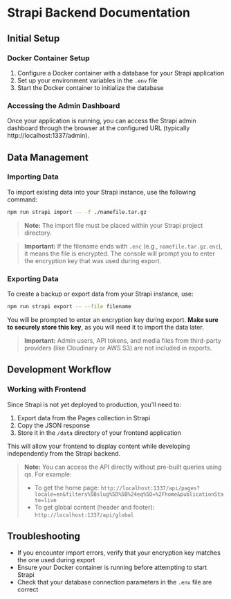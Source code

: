 # Strapi Backend Documentation

## Initial Setup

### Docker Container Setup
1. Configure a Docker container with a database for your Strapi application
2. Set up your environment variables in the `.env` file
3. Start the Docker container to initialize the database

### Accessing the Admin Dashboard
Once your application is running, you can access the Strapi admin dashboard through the browser at the configured URL (typically http://localhost:1337/admin).

## Data Management

### Importing Data
To import existing data into your Strapi instance, use the following command:

```bash
npm run strapi import -- -f ./namefile.tar.gz
```

> **Note:** The import file must be placed within your Strapi project directory.

> **Important:** If the filename ends with `.enc` (e.g., `namefile.tar.gz.enc`), it means the file is encrypted. The console will prompt you to enter the encryption key that was used during export.

### Exporting Data
To create a backup or export data from your Strapi instance, use:

```bash
npm run strapi export -- --file filename
```

You will be prompted to enter an encryption key during export. **Make sure to securely store this key**, as you will need it to import the data later.

> **Important:** Admin users, API tokens, and media files from third-party providers (like Cloudinary or AWS S3) are not included in exports.

## Development Workflow

### Working with Frontend
Since Strapi is not yet deployed to production, you'll need to:

1. Export data from the Pages collection in Strapi
2. Copy the JSON response 
3. Store it in the `/data` directory of your frontend application

This will allow your frontend to display content while developing independently from the Strapi backend.

> **Note:** You can access the API directly without pre-built queries using qs. For example:
> - To get the home page: `http://localhost:1337/api/pages?locale=en&filters%5Bslug%5D%5B%24eq%5D=%2Fhome&publicationState=live`
> - To get global content (header and footer): `http://localhost:1337/api/global`

## Troubleshooting

- If you encounter import errors, verify that your encryption key matches the one used during export
- Ensure your Docker container is running before attempting to start Strapi
- Check that your database connection parameters in the `.env` file are correct